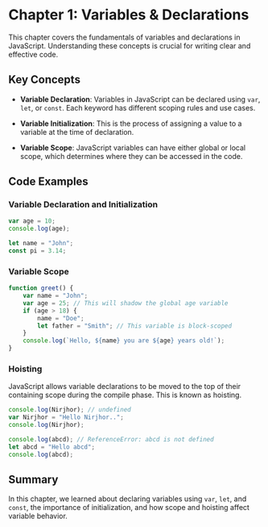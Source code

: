 # Chapter 1: Variables & Declarations

This chapter covers the fundamentals of variables and declarations in JavaScript. Understanding these concepts is crucial for writing clear and effective code.

## Key Concepts

- **Variable Declaration**: Variables in JavaScript can be declared using `var`, `let`, or `const`. Each keyword has different scoping rules and use cases.

- **Variable Initialization**: This is the process of assigning a value to a variable at the time of declaration.

- **Variable Scope**: JavaScript variables can have either global or local scope, which determines where they can be accessed in the code.

## Code Examples

### Variable Declaration and Initialization

```javascript
var age = 10;
console.log(age);

let name = "John";
const pi = 3.14;
```

### Variable Scope

```javascript
function greet() {
    var name = "John";
    var age = 25; // This will shadow the global age variable
    if (age > 18) {
        name = "Doe";
        let father = "Smith"; // This variable is block-scoped
    }
    console.log(`Hello, ${name} you are ${age} years old!`);
}
```

### Hoisting

JavaScript allows variable declarations to be moved to the top of their containing scope during the compile phase. This is known as hoisting.

```javascript
console.log(Nirjhor); // undefined
var Nirjhor = "Hello Nirjhor..";
console.log(Nirjhor);

console.log(abcd); // ReferenceError: abcd is not defined
let abcd = "Hello abcd";
console.log(abcd); 
```

## Summary

In this chapter, we learned about declaring variables using `var`, `let`, and `const`, the importance of initialization, and how scope and hoisting affect variable behavior.


